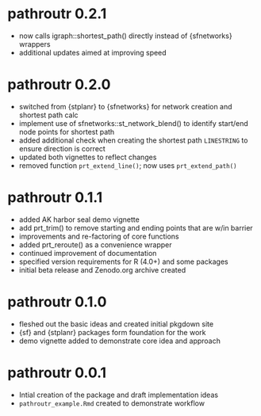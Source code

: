 # pathroutr 0.2.1

* now calls igraph::shortest_path() directly instead of {sfnetworks} wrappers
* additional updates aimed at improving speed

# pathroutr 0.2.0

* switched from {stplanr} to {sfnetworks} for network creation and shortest path calc
* implement use of sfnetworks::st_network_blend() to identify start/end node points for shortest path
* added additional check when creating the shortest path `LINESTRING` to ensure direction is correct
* updated both vignettes to reflect changes
* removed function `prt_extend_line()`; now uses `prt_extend_path()`

# pathroutr 0.1.1

* added AK harbor seal demo vignette
* add prt_trim() to remove starting and ending points that are w/in barrier
* improvements and re-factoring of core functions
* added prt_reroute() as a convenience wrapper
* continued improvement of documentation
* specified version requirements for R (4.0+) and some packages
* initial beta release and Zenodo.org archive created

# pathroutr 0.1.0

* fleshed out the basic ideas and created initial pkgdown site
* {sf} and {stplanr} packages form foundation for the work
* demo vignette added to demonstrate core idea and approach

# pathroutr 0.0.1

* Intial creation of the package and draft implementation ideas
* `pathroutr_example.Rmd` created to demonstrate workflow
